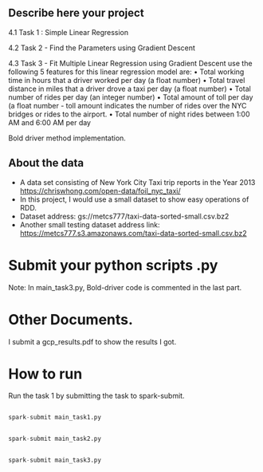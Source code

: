 
## Describe here your project


4.1 Task 1 : Simple Linear Regression

4.2 Task 2 - Find the Parameters using Gradient Descent

4.3 Task 3 - Fit Multiple Linear Regression using Gradient Descent
use the following 5 features for this linear regression model are:
• Total working time in hours that a driver worked per day (a float number)
• Total travel distance in miles that a driver drove a taxi per day (a float number)
• Total number of rides per day (an integer number)
• Total amount of toll per day (a float number - toll amount indicates the number of rides over
the NYC bridges or rides to the airport.
• Total number of night rides between 1:00 AM and 6:00 AM per day

Bold driver method implementation.

## About the data

- A data set consisting of New York City Taxi trip reports in the Year 2013
https://chriswhong.com/open-data/foil_nyc_taxi/
- In this project, I would use a small dataset to show easy operations of RDD.
- Dataset address: gs://metcs777/taxi-data-sorted-small.csv.bz2
- Another small testing dataset address link: https://metcs777.s3.amazonaws.com/taxi-data-sorted-small.csv.bz2


# Submit your python scripts .py 

Note: In main_task3.py, Bold-driver code is commented in the last part.

# Other Documents. 

I submit a gcp_results.pdf to show the results I got.

# How to run  

Run the task 1 by submitting the task to spark-submit. 


```python

spark-submit main_task1.py 

```



```python

spark-submit main_task2.py 

```



```python

spark-submit main_task3.py 

```



